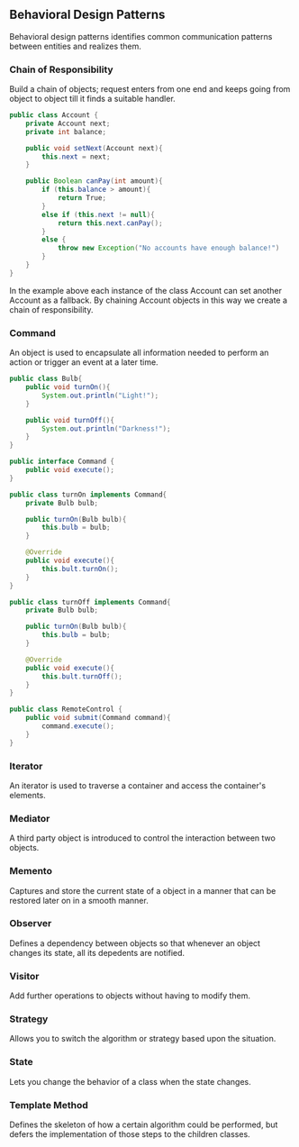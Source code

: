 
## Behavioral Design Patterns

Behavioral design patterns identifies common communication patterns between entities and realizes them.

### Chain of Responsibility

Build a chain of objects; request enters from one end and keeps going from object to object till it finds a suitable handler.

```java
public class Account {
	private Account next;
	private int balance;

	public void setNext(Account next){
		this.next = next;
	}

	public Boolean canPay(int amount){
		if (this.balance > amount){
			return True;
		} 
		else if (this.next != null){
			return this.next.canPay();
		}
		else {
			throw new Exception("No accounts have enough balance!")
		}
	}
}
```

In the example above each instance of the class Account can set another Account as a fallback. By chaining Account objects in this way we create a chain of responsibility.

### Command

An object is used to encapsulate all information needed to perform an action or trigger an event at a later time.

```java
public class Bulb{
	public void turnOn(){
		System.out.println("Light!");
	}

	public void turnOff(){
		System.out.println("Darkness!");
	}
}

public interface Command {
	public void execute();
}

public class turnOn implements Command{
	private Bulb bulb;

	public turnOn(Bulb bulb){
		this.bulb = bulb;
	}

	@Override
	public void execute(){
		this.bult.turnOn();
	}
}

public class turnOff implements Command{
	private Bulb bulb;

	public turnOn(Bulb bulb){
		this.bulb = bulb;
	}

	@Override
	public void execute(){
		this.bult.turnOff();
	}
}

public class RemoteControl {
	public void submit(Command command){
		command.execute();
	}
}
```

### Iterator

An iterator is used to traverse a container and access the container's elements.

### Mediator

A third party object is introduced to control the interaction between two objects.

### Memento

Captures and store the current state of a object in a manner that can be restored later on in a smooth manner.

### Observer

Defines a dependency between objects so that whenever an object changes its state, all its depedents are notified.

### Visitor

Add further operations to objects without having to modify them.

### Strategy

Allows you to switch the algorithm or strategy based upon the situation.

### State

Lets you change the behavior of a class when the state changes.

### Template Method

Defines the skeleton of how a certain algorithm could be performed, but defers the implementation of those steps to the children classes.


